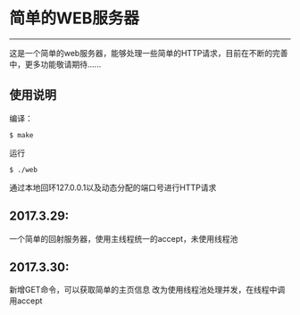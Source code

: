 # 简单的WEB服务器

---

这是一个简单的web服务器，能够处理一些简单的HTTP请求，目前在不断的完善中，更多功能敬请期待......
## 使用说明
编译：

    $ make
运行

    $ ./web
通过本地回环127.0.0.1以及动态分配的端口号进行HTTP请求

## 2017.3.29:
一个简单的回射服务器，使用主线程统一的accept，未使用线程池
## 2017.3.30:
新增GET命令，可以获取简单的主页信息
改为使用线程池处理并发，在线程中调用accept

